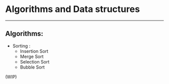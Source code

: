 **Algorithms and Data structures** 
=======
--------


Algorithms:
--

- Sorting : 
	*	Insertion Sort
	*	Merge Sort
	*	Selection Sort
	*	Bubble Sort


(WIP)